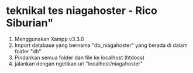 # teknikal tes niagahoster - Rico Siburian"

1. Menggunakan Xampp v3.3.0
2. Import database yang bernama "db_niagahoster" yang berada di dalam folder "db"
3. Pindahkan semua folder dan file ke localhost (htdocs)
4. jalankan dengan ngetikan url "localhost/niagahoster"

